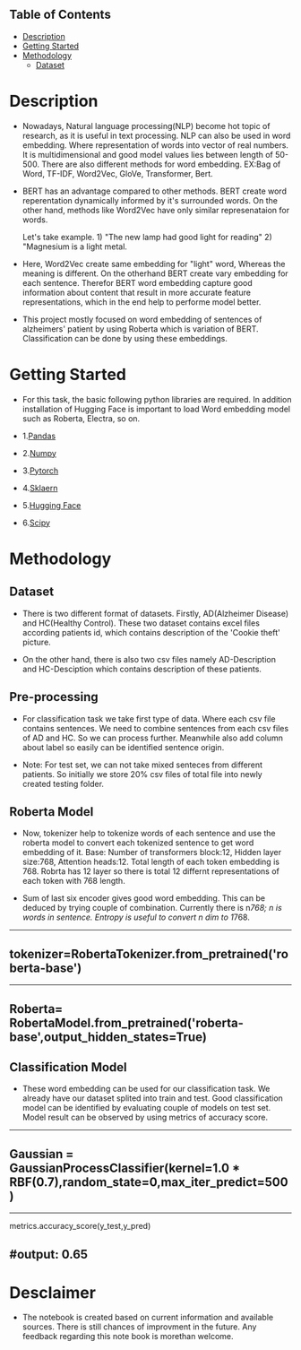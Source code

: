 ## Table of Contents
- [Description](#Description)
- [Getting Started](#Getting-Started)
- [Methodology](#Methodology)
  - [Dataset](#Dataset)


# Description
- Nowadays, Natural language processing(NLP) become hot topic of research, as it is useful in text processing. NLP can also be used in word embedding. Where representation of words into vector of real numbers. It is multidimensional and good model values lies between length of 50-500.
There are also different methods for word embedding. EX:Bag of Word, TF-IDF, Word2Vec, GloVe, Transformer, Bert.

- BERT has an advantage compared to other methods. BERT create word reperentation dynamically informed by it's surrounded words. On the other hand, methods like Word2Vec have only similar represenataion for words.

  Let's take example. 1) "The new lamp had good light for reading"
                    2) "Magnesium is a light metal.

- Here, Word2Vec create same embedding for "light" word, Whereas the meaning is different. On the otherhand BERT create vary embedding for each sentence. Therefor BERT word embedding capture good information about content that result in more accurate feature representations, which in the end help to performe model better. 

- This project mostly focused on word embedding of sentences of alzheimers' patient  by using Roberta which is variation of BERT.  Classification can be done by using these embeddings.


# Getting Started
- For this task, the basic following python libraries are required. In addition installation of Hugging Face is important to load Word embedding model such as Roberta, Electra, so on.

- 1.[Pandas](https://pandas.pydata.org/docs/)
- 2.[Numpy](https://numpy.org/doc/stable/)
- 3.[Pytorch](https://pytorch.org/tutorials/)
- 4.[Sklaern](https://scikit-learn.org/stable/user_guide.html)
- 5.[Hugging Face](https://huggingface.co/docs)
- 6.[Scipy](https://docs.scipy.org/doc/scipy/)


# Methodology

## Dataset

- There is two different format of datasets. Firstly, AD(Alzheimer Disease) and HC(Healthy Control). These two dataset contains excel files according patients id, which contains description of the 'Cookie theft' picture.

- On the other hand, there is also two csv files namely AD-Description and HC-Desciption which contains description of these patients.

## Pre-processing

- For classification task we take first type of data. Where each csv file contains sentences. We need to combine sentences from each csv files of AD and HC. So we can process further. Meanwhile also add column about label so easily can be identified sentence origin.

- Note: For test set, we can not take mixed senteces from different patients. So initially we store 20% csv files of total file into newly created testing folder.


## Roberta Model 
 - Now, tokenizer help to tokenize words of each sentence and use the roberta model to convert each tokenized sentence to get word embedding of it. Base: Number of transformers block:12, Hidden layer size:768, Attention heads:12. Total length of each token embedding is 768. Robrta has 12 layer so there is total 12 differnt representations of each token with 768 length. 

 - Sum of last six encoder gives good word embedding. This can be deduced by trying couple of combination. Currently there is n*768; n is words in sentence. Entropy is useful to convert n dim to 1*768. 

 ---
 tokenizer=RobertaTokenizer.from_pretrained('roberta-base')
 ---

 ---
 Roberta= RobertaModel.from_pretrained('roberta-base',output_hidden_states=True)
 ---
 
 ## Classification Model
 - These word embedding can be used for our classification task. We already have our dataset splited into train and test. Good classification model can be identified by evaluating couple of models on test set. Model result can be observed by using metrics of accuracy score.

 ---
 Gaussian = GaussianProcessClassifier(kernel=1.0 * RBF(0.7),random_state=0,max_iter_predict=500)
 ---

 ---
 metrics.accuracy_score(y_test,y_pred)

 #output: 0.65
 ---

# Desclaimer
- The notebook is created based on current information and available sources. There is still chances of improvment in the future. Any feedback regarding this note book is morethan welcome.